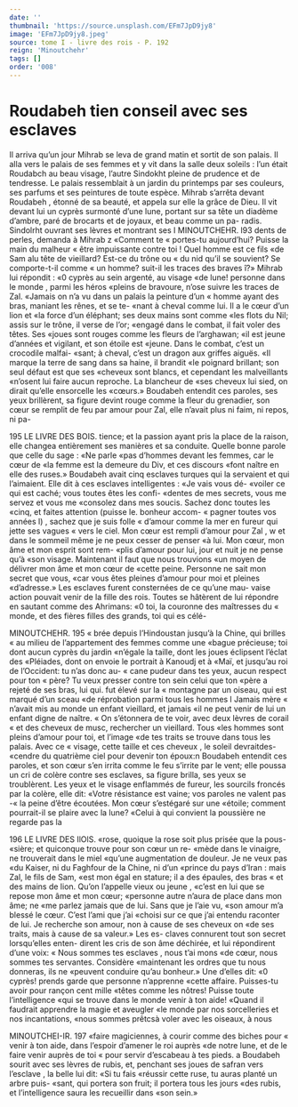 ```yaml
---
date: ''
thumbnail: 'https://source.unsplash.com/EFm7JpD9jy8'
image: 'EFm7JpD9jy8.jpeg'
source: tome I - livre des rois - P. 192
reign: 'Minoutchehr'
tags: []
order: '008'
---
```


# Roudabeh tien conseil avec ses esclaves

Il arriva qu’un jour Mihrab se leva de grand matin
et sortit de son palais. Il alla vers le palais de ses femmes et y vit dans la salle deux soleils : l’un était Roudabch au beau visage, l’autre Sindokht pleine de prudence et de tendresse. Le palais ressemblait à un jardin du printemps par ses couleurs, ses parfums et ses peintures de toute espèce. Mihrab s’arrêta devant Roudabeh , étonné de sa beauté, et appela sur elle la
grâce de Dieu. Il vit devant lui un cyprès surmonté d’une lune, portant sur sa tête un diadème d’ambre,
paré de brocarts et de joyaux, et beau comme un pa- radis. Sindolrht ouvrant ses lèvres et montrant ses
I
MINOUTCHEHR. l93 dents de perles, demanda à Mihrab z «Comment te
« portes-tu aujourd’hui? Puisse la main du malheur
« être impuissante contre toi ! Quel homme est ce fils «de Sam alu tête de vieillard? Est-ce du trône ou « du nid qu’il se souvient? Se comporte-t-il comme
« un homme? suit-il les traces des braves î?» Mihrab
lui répondit : «0 cyprès au sein argenté, au visage
«de lune! personne dans le monde , parmi les héros «pleins de bravoure, n’ose suivre les traces de Zal.
«Jamais on n’a vu dans un palais la peinture d’un
« homme ayant des bras, maniant les rênes, et se te- «nant à cheval comme lui. Il a le cœur d’un lion et
«la force d’un éléphant; ses deux mains sont comme
«les flots du Nil; assis sur le trône, il verse de l’or; «engagé dans le combat, il fait voler des têtes. Ses «joues sont rouges comme les fleurs de l’arghawan;
«il est jeune d’années et vigilant, et son étoile est
«jeune. Dans le combat, c’est un crocodile malfai- «sant; à cheval, c’est un dragon aux griffes aiguës.
«Il marque la terre de sang dans sa haine, il brandit «le poignard brillant; son seul défaut est que ses «cheveux sont blancs, et cependant les malveillants «n’osent lui faire aucun reproche. La blancheur de
«ses cheveux lui sied, on dirait qu’elle ensorcelle les «cœurs.» Boudabeh entendit ces paroles, ses yeux brillèrent, sa figure devint rouge comme la fleur du grenadier, son cœur se remplit de feu par amour pour Zal, elle n’avait plus ni faim, ni repos, ni pa-

195 LE LIVRE DES BOIS.
tience; et la passion ayant pris la place de la raison, elle changea entièrement ses manières et sa conduite. Quelle bonne parole que celle du sage : «Ne parle «pas d’hommes devant les femmes, car le cœur de
«la femme est la demeure du Div, et ces discours «font naître en elle des ruses.» Boudabeh avait cinq esclaves turques qui la servaient et qui l’aimaient. Elle dit à ces esclaves intelligentes : «Je vais vous dé- «voiler ce qui est caché; vous toutes êtes les confi-
«dentes de mes secrets, vous me servez et vous me «consolez dans mes soucis. Sachez donc toutes les «cinq, et faites attention (puisse le. bonheur accom- « pagner toutes vos années l) , sachez que je suis folle
« d’amour comme la mer en fureur qui jette ses vagues
« vers le ciel. Mon cœur est rempli d’amour pour Zal ,
w et dans le sommeil même je ne peux cesser de penser
«à lui. Mon cœur, mon âme et mon esprit sont rem-
«plis d’amour pour lui, jour et nuit je ne pense qu’à
«son visage. Maintenant il faut que nous trouvions
«un moyen de délivrer mon âme et mon cœur de
«cette peine. Personne ne sait mon secret que vous,
«car vous êtes pleines d’amour pour moi et pleines «d’adresse.»
Les esclaves furent consternées de ce qu’une mau- vaise action pouvait venir de la fille des rois. Toutes se hâtèrent de lui répondre en sautant comme des Ahrimans: «0 toi, la couronne des maîtresses du
« monde, et des fières filles des grands, toi qui es célé-

MINOUTCHEHR. 195 « brée depuis l’Hindoustan jusqu’à la Chine, qui brilles
« au milieu de l’appartement des femmes comme une «bague précieuse; toi dont aucun cyprès du jardin «n’égale la taille, dont les joues éclipsent l’éclat des
«Pléiades, dont on envoie le portrait à Kanoudj et à «Maï, et jusqu’au roi de l’Occident: tu n’as donc au-
« cane pudeur dans tes yeux, aucun respect pour ton « père? Tu veux presser contre ton sein celui que ton «père a rejeté de ses bras, lui qui. fut élevé sur la
« montagne par un oiseau, qui est marqué d’un sceau
«de réprobation parmi tous les hommes l Jamais mère « n’avait mis au monde un enfant vieillard, et jamais «il ne peut venir de lui un enfant digne de naître. « On s’étonnera de te voir, avec deux lèvres de corail
« et des cheveux de musc, rechercher un vieillard. Tous
«les hommes sont pleins d’amour pour toi, et l’image
«de tes traits se trouve dans tous les palais. Avec ce « visage, cette taille et ces cheveux , le soleil devraitdes- «cendre du quatrième ciel pour devenir ton époux:n Boudabeh entendit ces paroles, et son cœur s’en irrita comme le feu s’irrite par le vent; elle poussa un cri de colère contre ses esclaves, sa figure brilla, ses yeux se troublèrent. Les yeux et le visage enflammés de fureur, les sourcils froncés par la colère, elle dit: «Votre résistance est vaine; vos paroles ne valent pas
-« la peine d’être écoutées. Mon cœur s’estégaré sur une
«étoile; comment pourrait-il se plaire avec la lune? «Celui à qui convient la poussière ne regarde pas la

196 LE LIVRE DES IlOlS.
«rose, quoique la rose soit plus prisée que la pous-
«sière; et quiconque trouve pour son cœur un re- «mède dans le vinaigre, ne trouverait dans le miel «qu’une augmentation de douleur. Je ne veux pas «du Kaiser, ni du Faghfour de la Chine, ni d’un «prince du pays d’Iran : mais Zal, le fils de Sam, «est mon égal en stature; il a des épaules, des bras
« et des mains de lion. Qu’on l’appelle vieux ou jeune , «c’est en lui que se repose mon âme et mon cœur; «personne autre n’aura de place dans mon âme; ne «me parlez jamais que de lui. Sans que je l’aie vu, «son amour m’a blessé le cœur. C’est l’ami que j’ai
«choisi sur ce que j’ai entendu raconter de lui. Je recherche son amour, non à cause de ses cheveux on «de ses traits, mais à cause de sa valeur.» Les es- claves connurent tout son secret lorsqu’elles enten- dirent les cris de son âme déchirée, et lui répondirent
d’une voix: « Nous sommes tes esclaves , nous t’ai mons
«de cœur, nous sommes tes servantes. Considère «maintenant les ordres que tu nous donneras, ils ne «peuvent conduire qu’au bonheur.» Une d’elles dit:
«0 cyprès! prends garde que personne n’apprenne «cette affaire. Puisses-tu avoir pour rançon cent mille «têtes comme les nôtres! Puisse toute l’intelligence
«qui se trouve dans le monde venir à ton aide! «Quand il faudrait apprendre la magie et aveugler «le monde par nos sorcelleries et nos incantations, «nous sommes prêtcsà voler avec les oiseaux, à nous

MINOUTCHEI-IR. 197 «faire magiciennes, à courir comme des biches pour
« venir à ton aide, dans l’espoir d’amener le roi auprès
«de notre lune, et de le faire venir auprès de toi « pour servir d’escabeau à tes pieds. a Boudabeh sourit
avec ses lèvres de rubis, et, penchant ses joues de safran vers l’esclave , la belle lui dit: «Si tu fais «réussir cette ruse, tu auras planté un arbre puis- «sant, qui portera son fruit; il portera tous les jours «des rubis, et l’intelligence saura les recueillir dans «son sein.»
